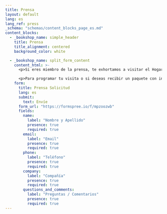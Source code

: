 ```yaml
---
title: Prensa
layout: default
lang: es
lang_ref: press
_schema: "schemas/content_blocks_page_es.md"
content_blocks:
  - _bookshop_name: simple_header
    title: Prensa
    title_alignment: centered
    background_color: white

  - _bookshop_name: split_form_content
    content_html: >-
      <p>Si eres miembro de la prensa, te exhortamos a visitar el Hogar para conocer nuestras facilidades, nuestra historia y nuestro equipo de trabajo.</p>

      <p>Para programar tu visita o si deseas recibir un paquete con información sobre el Hogar, completa y envía la solicitud que se encuentra a continuación.</p>
    form:
      title: Prensa Solicitud
      lang: es
      submit:
        text: Envíe
      form_url: "https://formspree.io/f/mpzoozwb"
      fields:
        name:
          label: "Nombre y Apellido"
          presence: true
          required: true
        email:
          label: "Email"
          presence: true
          required: true
        phone:
          label: "Teléfono"
          presence: true
          required: true
        company:
          label: "Compañía"
          presence: true
          required: true
        questions_and_comments:
          label: "Preguntas / Comentarios"
          presence: true
          required: true
---
```

